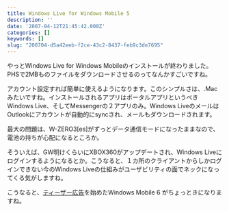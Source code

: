 ```yaml
---
title: Windows Live for Windows Mobile 5
description: ''
date: '2007-04-12T21:45:42.000Z'
categories: []
keywords: []
slug: "200704-d5a42eeb-f2ce-43c2-8437-feb9c3de7695"
---
```

やっとWindows Live for Windows Mobileのインストールが終わりました。PHSで2MBものファイルをダウンロードさせるのってなんかすごいですね。

アカウント設定すれば簡単に使えるようになります。このシンプルさは、.Macみたいですね。インストールされるアプリはポータルアプリというべきWindows Live、そしてMessengerの２アプリのみ。Windows LiveのメールはOutlookにアカウントが自動的にsyncされ、メールもダウンロードされます。

最大の問題は、W-ZERO3\[es\]がずっとデータ通信モードになったままなので、電池の持ちが心配になるところか。

そういえば、GW明けくらいにXBOX360がアップデートされ、Windows Liveにログインするようになるとか。こうなると、１カ所のクライアントからしかログインできない今のWindows Liveの仕組みがユーザビリティの面でネックになってくる気がしますね。

こうなると、[ティーザー広告](http://x-w.jp/)を始めたWindows Mobile 6 がちょっときになりますね。